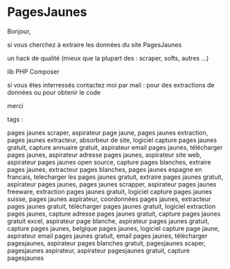 # PagesJaunes
Bonjour,

si vous cherchez à extraire les données du site PagesJaunes

un hack de qualité (mieux que la plupart des : scraper, softs, autres ...)

lib PHP Composer

si vous êtes interressés contactez moi par mail :
pour des extractions de données
ou pour obtenir le code

merci

tags :

pages jaunes scraper, aspirateur page jaune, pages jaunes extraction, pages jaunes extracteur, absorbeur de site, logiciel capture pages jaunes gratuit, capture annuaire gratuit, aspirateur email pages jaunes, télécharger pages jaunes, aspirateur adresse pages jaunes, aspirateur site web, aspirateur pages jaunes open source, capture pages blanches, extraire pages jaunes, extracteur pages blanches, pages jaunes espagne en francais, telecharger les pages jaunes gratuit, extraire pages jaunes gratuit, aspirateur pages jaunes, pages jaunes scrapper, aspirateur pages jaunes freeware, extraction pages jaunes gratuit, logiciel capture pages jaunes suisse, pages jaunes aspirateur, coordonnées pages jaunes, extracteur pages jaunes gratuit, télécharger pages jaunes gratuit, logiciel extraction pages jaunes, capture adresse pages jaunes gratuit, capture pages jaunes gratuit excel, aspirateur page blanche, aspirateur pages jaunes gratuit, capture pages jaunes, belgique pages jaunes, logiciel capture page jaune, aspirateur email pages jaunes gratuit, email pages jaunes, télécharger pagesjaunes, aspirateur pages blanches gratuit, pagesjaunes scaper, pagesjaunes aspirateur, aspirateur pagesjaunes gratuit, capture pagesjaunes
